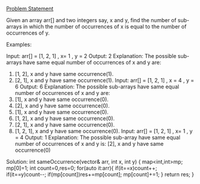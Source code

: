 [Problem Statement](https://www.geeksforgeeks.org/problems/sub-arrays-with-equal-number-of-occurences3901/1)

Given an array arr[] and two integers say, x and y, find the number of sub-arrays in which the number of occurrences of x is equal to the number of occurrences of y.

Examples:

Input: arr[] = [1, 2, 1] , x= 1 , y = 2
Output: 2
Explanation: The possible sub-arrays have same equal number of occurrences of x and y are:
1) [1, 2], x and y have same occurrence(1).
2) [2, 1], x and y have same occurrence(1).
Input: arr[] = [1, 2, 1] , x = 4 , y = 6
Output: 6
Explanation: The possible sub-arrays have same equal number of occurrences of x and y are:
1) [1], x and y have same occurrence(0).
2) [2], x and y have same occurrence(0).
3) [1], x and y have same occurrence(0).
4) [1, 2], x and y have same occurrence(0).
5) [2, 1], x and y have same occurrence(0).
6) [1, 2, 1], x and y have same occurrence(0).
Input: arr[] = [1, 2, 1] , x= 1 , y = 4
Output: 1
Explanation: The possible sub-array have same equal number of occurrences of x and y is: [2], x and y have same occurrence(0)


Solution:
int sameOccurrence(vector<int>& arr, int x, int y)
{
    map<int,int>mp;
    mp[0]=1;
    int count=0,res=0;
    for(auto it:arr){
        if(it==x)count++;
        if(it==y)count--;
        if(mp[count])res+=mp[count];
        mp[count]+=1;
    }
    return res;
}